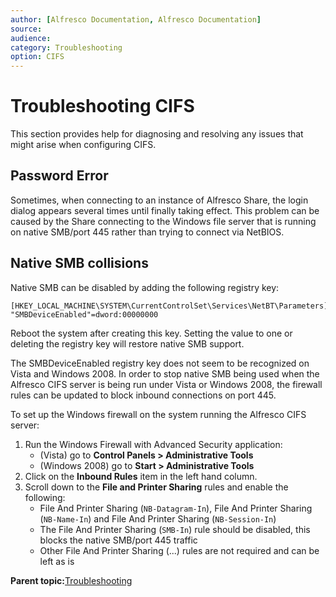 ```yaml
---
author: [Alfresco Documentation, Alfresco Documentation]
source: 
audience: 
category: Troubleshooting
option: CIFS
---
```


# Troubleshooting CIFS

This section provides help for diagnosing and resolving any issues that might arise when configuring CIFS.

## Password Error

Sometimes, when connecting to an instance of Alfresco Share, the login dialog appears several times until finally taking effect. This problem can be caused by the Share connecting to the Windows file server that is running on native SMB/port 445 rather than trying to connect via NetBIOS.

## Native SMB collisions

Native SMB can be disabled by adding the following registry key:

```
[HKEY_LOCAL_MACHINE\SYSTEM\CurrentControlSet\Services\NetBT\Parameters] "SMBDeviceEnabled"=dword:00000000 
```

Reboot the system after creating this key. Setting the value to one or deleting the registry key will restore native SMB support.

The SMBDeviceEnabled registry key does not seem to be recognized on Vista and Windows 2008. In order to stop native SMB being used when the Alfresco CIFS server is being run under Vista or Windows 2008, the firewall rules can be updated to block inbound connections on port 445.

To set up the Windows firewall on the system running the Alfresco CIFS server:

1.  Run the Windows Firewall with Advanced Security application:
    -   \(Vista\) go to **Control Panels \> Administrative Tools**
    -   \(Windows 2008\) go to **Start \> Administrative Tools**
2.  Click on the **Inbound Rules** item in the left hand column.
3.  Scroll down to the **File and Printer Sharing** rules and enable the following:
    -   File And Printer Sharing \(`NB-Datagram-In`\), File And Printer Sharing \(`NB-Name-In`\) and File And Printer Sharing \(`NB-Session-In`\)
    -   The File And Printer Sharing \(`SMB-In`\) rule should be disabled, this blocks the native SMB/port 445 traffic
    -   Other File And Printer Sharing \(...\) rules are not required and can be left as is

**Parent topic:**[Troubleshooting](../concepts/ch-troubleshoot.md)

